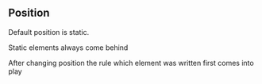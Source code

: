 ## Position

Default position is static.

Static elements always come behind

After changing position the rule which element was written first comes into play
 